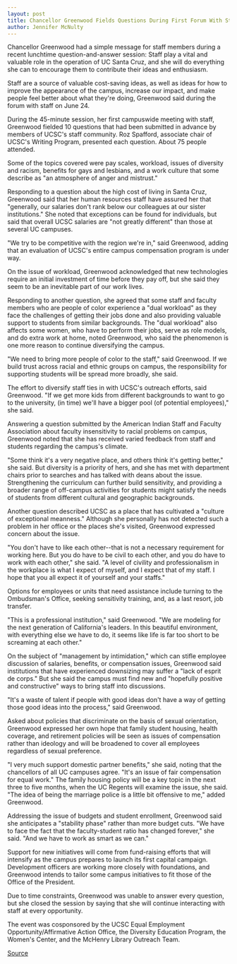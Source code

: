 ```yaml
---
layout: post
title: Chancellor Greenwood Fields Questions During First Forum With Staff
author: Jennifer McNulty
---
```


Chancellor Greenwood had a simple message for staff members during a  recent lunchtime question-and-answer session: Staff play a vital and  valuable role in the operation of UC Santa Cruz, and she will do everything  she can to encourage them to contribute their ideas and enthusiasm.

Staff are a source of valuable cost-saving ideas, as well as ideas for how to  improve the appearance of the campus, increase our impact, and make  people feel better about what they're doing, Greenwood said during the  forum with staff on June 24.

During the 45-minute session, her first campuswide meeting with staff,  Greenwood fielded 10 questions that had been submitted in advance by  members of UCSC's staff community. Roz Spafford, associate chair of UCSC's  Writing Program, presented each question. About 75 people attended.

Some of the topics covered were pay scales, workload, issues of diversity  and racism, benefits for gays and lesbians, and a work culture that some  describe as "an atmosphere of anger and mistrust."

Responding to a question about the high cost of living in Santa Cruz,  Greenwood said that her human resources staff have assured her that  "generally, our salaries don't rank below our colleagues at our sister  institutions." She noted that exceptions can be found for individuals, but said  that overall UCSC salaries are "not greatly different" than those at several UC  campuses.

"We try to be competitive with the region we're in," said Greenwood,  adding that an evaluation of UCSC's entire campus compensation program is  under way.

On the issue of workload, Greenwood acknowledged that new technologies  require an initial investment of time before they pay off, but she said they  seem to be an inevitable part of our work lives.

Responding to another question, she agreed that some staff and faculty  members who are people of color experience a "dual workload" as they face  the challenges of getting their jobs done and also providing valuable support  to students from similar backgrounds. The "dual workload" also affects some  women, who have to perform their jobs, serve as role models, and do extra  work at home, noted Greenwood, who said the phenomenon is one more  reason to continue diversifying the campus.

"We need to bring more people of color to the staff," said Greenwood. If  we build trust across racial and ethnic groups on campus, the responsibility  for supporting students will be spread more broadly, she said.

The effort to diversify staff ties in with UCSC's outreach efforts, said  Greenwood. "If we get more kids from different backgrounds to want to go to  the university, (in time) we'll have a bigger pool (of potential employees),"  she said.

Answering a question submitted by the American Indian Staff and Faculty  Association about faculty insensitivity to racial problems on campus,  Greenwood noted that she has received varied feedback from staff and  students regarding the campus's climate.

"Some think it's a very negative place, and others think it's getting better,"  she said. But diversity is a priority of hers, and she has met with department  chairs prior to searches and has talked with deans about the issue.  Strengthening the curriculum can further build sensitivity, and providing a  broader range of off-campus activities for students might satisfy the needs of  students from different cultural and geographic backgrounds.

Another question described UCSC as a place that has cultivated a "culture  of exceptional meanness." Although she personally has not detected such a  problem in her office or the places she's visited, Greenwood expressed  concern about the issue.

"You don't have to like each other--that is not a necessary requirement for  working here. But you do have to be civil to each other, and you do have to  work with each other," she  said. "A level of civility and professionalism in the  workplace is what I expect of myself, and I expect that of my staff. I hope  that you all expect it of yourself and your staffs."

Options for employees or units that need assistance include turning to the  Ombudsman's Office, seeking sensitivity training, and, as a last resort, job  transfer.

"This is a professional institution," said Greenwood. "We are modeling for  the next generation of California's leaders. In this beautiful environment,  with everything else we have to do, it seems like life is far too short to be  screaming at each other."

On the subject of "management by intimidation," which can stifle  employee discussion of salaries, benefits, or compensation issues, Greenwood  said institutions that have experienced downsizing may suffer a "lack of  esprit de corps." But she said the campus must find new and "hopefully  positive and constructive" ways to bring staff into discussions.

"It's a waste of talent if people with good ideas don't have a way of getting  those good ideas into the process," said Greenwood.

Asked about policies that discriminate on the basis of sexual orientation,  Greenwood expressed her own hope that family student housing, health  coverage, and retirement policies will be seen as issues of compensation  rather than ideology and will be broadened to cover all employees regardless  of sexual preference.

"I very much support domestic partner benefits," she said, noting that the  chancellors of all UC campuses agree. "It's an issue of fair compensation for  equal work." The family housing policy will be a key topic in the next three  to five months, when the UC Regents will examine the issue, she said. "The  idea of being the marriage police is a little bit offensive to me," added  Greenwood.

Addressing the issue of budgets and student enrollment, Greenwood said  she anticipates a "stability phase" rather than more budget cuts. "We have to  face the fact that the faculty-student ratio has changed forever," she said.  "And we have to work as smart as we can."

Support for new initiatives will come from fund-raising efforts that will  intensify as the campus prepares to launch its first capital campaign.  Development officers are working more closely with foundations, and  Greenwood intends to tailor some campus initiatives to fit those of the Office  of the President.

Due to time constraints, Greenwood was unable to answer every question,  but she closed the session by saying that she will continue interacting with  staff at every opportunity.

The event was cosponsored by the UCSC Equal Employment  Opportunity/Affirmative Action Office, the Diversity Education Program, the  Women's Center, and the McHenry Library Outreach Team.

[Source](http://www1.ucsc.edu/oncampus/currents/97-07-07/mrc.forum.htm "Permalink to Chancellor's forum: 07-07-97")

